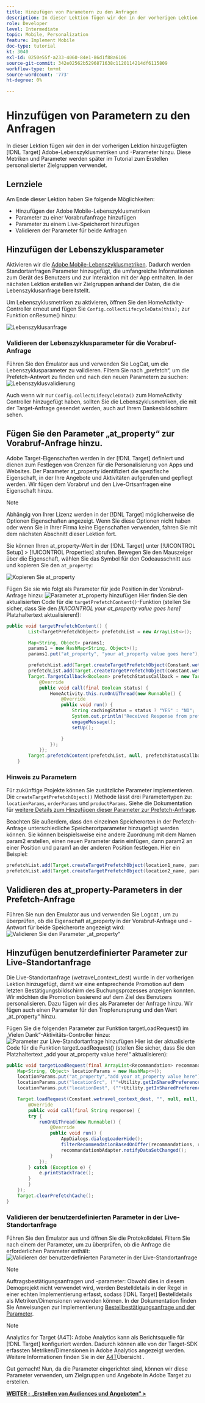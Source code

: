 ```yaml
---
title: Hinzufügen von Parametern zu den Anfragen
description: In dieser Lektion fügen wir den in der vorherigen Lektion hinzugefügten Target-Anforderungen Adobe-Lebenszyklusmetriken und benutzerdefinierte Parameter hinzu. Diese Metriken und Parameter werden später im Tutorial zum Erstellen personalisierter Zielgruppen verwendet.
role: Developer
level: Intermediate
topic: Mobile, Personalization
feature: Implement Mobile
doc-type: tutorial
kt: 3040
exl-id: 0250e55f-a233-4060-84e1-86d1f88a6106
source-git-commit: 342e02562b5296871638c1120114214df6115809
workflow-type: tm+mt
source-wordcount: '773'
ht-degree: 0%

---
```


# Hinzufügen von Parametern zu den Anfragen

In dieser Lektion fügen wir den in der vorherigen Lektion hinzugefügten [!DNL Target] Adobe-Lebenszyklusmetriken und -Parameter hinzu. Diese Metriken und Parameter werden später im Tutorial zum Erstellen personalisierter Zielgruppen verwendet.

## Lernziele

Am Ende dieser Lektion haben Sie folgende Möglichkeiten:

* Hinzufügen der Adobe Mobile-Lebenszyklusmetriken
* Parameter zu einer Vorabrufanfrage hinzufügen
* Parameter zu einem Live-Speicherort hinzufügen
* Validieren der Parameter für beide Anfragen

## Hinzufügen der Lebenszyklusparameter

Aktivieren wir die [Adobe Mobile-Lebenszyklusmetriken](https://experienceleague.adobe.com/docs/mobile-services/android/metrics.html?lang=en). Dadurch werden Standortanfragen Parameter hinzugefügt, die umfangreiche Informationen zum Gerät des Benutzers und zur Interaktion mit der App enthalten. In der nächsten Lektion erstellen wir Zielgruppen anhand der Daten, die die Lebenszyklusanfrage bereitstellt.

Um Lebenszyklusmetriken zu aktivieren, öffnen Sie den HomeActivity-Controller erneut und fügen Sie `Config.collectLifecycleData(this);` zur Funktion onResume() hinzu:

![Lebenszyklusanfrage](assets/lifecycle_code.jpg)

### Validieren der Lebenszyklusparameter für die Vorabruf-Anfrage

Führen Sie den Emulator aus und verwenden Sie LogCat, um die Lebenszyklusparameter zu validieren. Filtern Sie nach „prefetch“, um die Prefetch-Antwort zu finden und nach den neuen Parametern zu suchen:
![Lebenszyklusvalidierung](assets/lifecycle_validation.jpg)

Auch wenn wir nur `Config.collectLifecycleData()` zum HomeActivity Controller hinzugefügt haben, sollten Sie die Lebenszyklusmetriken, die mit der Target-Anfrage gesendet werden, auch auf Ihrem Dankesbildschirm sehen.

## Fügen Sie den Parameter „at_property“ zur Vorabruf-Anfrage hinzu.

Adobe Target-Eigenschaften werden in der [!DNL Target] definiert und dienen zum Festlegen von Grenzen für die Personalisierung von Apps und Websites. Der Parameter at_property identifiziert die spezifische Eigenschaft, in der Ihre Angebote und Aktivitäten aufgerufen und gepflegt werden. Wir fügen dem Vorabruf und den Live-Ortsanfragen eine Eigenschaft hinzu.

>[!NOTE]
>
>Abhängig von Ihrer Lizenz werden in der [!DNL Target] möglicherweise die Optionen Eigenschaften angezeigt. Wenn Sie diese Optionen nicht haben oder wenn Sie in Ihrer Firma keine Eigenschaften verwenden, fahren Sie mit dem nächsten Abschnitt dieser Lektion fort.

Sie können Ihren at_property-Wert in der [!DNL Target] unter [!UICONTROL Setup] > [!UICONTROL Properties] abrufen.  Bewegen Sie den Mauszeiger über die Eigenschaft, wählen Sie das Symbol für den Codeausschnitt aus und kopieren Sie den `at_property`:

![Kopieren Sie at_property](assets/at_property_interface.jpg)

Fügen Sie sie wie folgt als Parameter für jede Position in der Vorabruf-Anfrage hinzu:
![Parameter at_property hinzufügen](assets/params_at_property.jpg)
Hier finden Sie den aktualisierten Code für die `targetPrefetchContent()`-Funktion (stellen Sie sicher, dass Sie den _[!UICONTROL your at_property value goes here]_&#x200B;Platzhaltertext aktualisieren!):

```java
public void targetPrefetchContent() {
        List<TargetPrefetchObject> prefetchList = new ArrayList<>();

        Map<String, Object> params1;
        params1 = new HashMap<String, Object>();
        params1.put("at_property", "your at_property value goes here");

        prefetchList.add(Target.createTargetPrefetchObject(Constant.wetravel_engage_home, params1));
        prefetchList.add(Target.createTargetPrefetchObject(Constant.wetravel_engage_search, params1));
        Target.TargetCallback<Boolean> prefetchStatusCallback = new Target.TargetCallback<Boolean>() {
            @Override
            public void call(final Boolean status) {
                HomeActivity.this.runOnUiThread(new Runnable() {
                    @Override
                    public void run() {
                        String cachingStatus = status ? "YES" : "NO";
                        System.out.println("Received Response from prefetch : " + cachingStatus);
                        engageMessage();
                        setUp();

                    }
                });
            }};
        Target.prefetchContent(prefetchList, null, prefetchStatusCallback);
    }
```

### Hinweis zu Parametern

Für zukünftige Projekte können Sie zusätzliche Parameter implementieren. Die `createTargetPrefetchObject()` Methode lässt drei Parametertypen zu: `locationParams`, `orderParams` und `productParams`. Siehe die Dokumentation für [weitere Details zum Hinzufügen dieser Parameter zur Prefetch-Anfrage](https://experienceleague.adobe.com/docs/mobile-services/android/target-android/c-mob-target-prefetch-android.html?lang=en).

Beachten Sie außerdem, dass den einzelnen Speicherorten in der Prefetch-Anfrage unterschiedliche Speicherortparameter hinzugefügt werden können. Sie können beispielsweise eine andere Zuordnung mit dem Namen param2 erstellen, einen neuen Parameter darin einfügen, dann param2 an einer Position und param1 an der anderen Position festlegen. Hier ein Beispiel:

```java
prefetchList.add(Target.createTargetPrefetchObject(location1_name, params1);
prefetchList.add(Target.createTargetPrefetchObject(location2_name, params2);
```

## Validieren des at_property-Parameters in der Prefetch-Anfrage

Führen Sie nun den Emulator aus und verwenden Sie Logcat , um zu überprüfen, ob die Eigenschaft at_property in der Vorabruf-Anfrage und -Antwort für beide Speicherorte angezeigt wird:
![Validieren Sie den Parameter „at_property“](assets/parameters_at_property_validation.jpg)

## Hinzufügen benutzerdefinierter Parameter zur Live-Standortanfrage

Die Live-Standortanfrage (wetravel_context_dest) wurde in der vorherigen Lektion hinzugefügt, damit wir eine entsprechende Promotion auf dem letzten Bestätigungsbildschirm des Buchungsprozesses anzeigen konnten. Wir möchten die Promotion basierend auf dem Ziel des Benutzers personalisieren. Dazu fügen wir dies als Parameter der Anfrage hinzu. Wir fügen auch einen Parameter für den Tropfenursprung und den Wert „at_property“ hinzu.

Fügen Sie die folgenden Parameter zur Funktion targetLoadRequest() im „Vielen Dank“-Aktivitäts-Controller hinzu:
![Parameter zur Live-Standortanfrage hinzufügen](assets/parameters_live_location.jpg)
Hier ist der aktualisierte Code für die Funktion targetLoadRequest() (stellen Sie sicher, dass Sie den Platzhaltertext „add your at_property value here!“ aktualisieren):

```java
public void targetLoadRequest(final ArrayList<Recommandation> recommandations) {
    Map<String, Object> locationParams = new HashMap<>();
    locationParams.put("at_property","add your at_property value here");
    locationParams.put("locationSrc", (""+Utility.getInSharedPreference(ThankYouActivity.this,Constant.departure,"")));
    locationParams.put("locationDest", (""+Utility.getInSharedPreference(ThankYouActivity.this,Constant.destination,"")));

    Target.loadRequest(Constant.wetravel_context_dest, "", null, null, locationParams, new Target.TargetCallback<String>() {
        @Override
        public void call(final String response) {
        try {
            runOnUiThread(new Runnable() {
                @Override
                public void run() {
                    AppDialogs.dialogLoaderHide();
                    filterRecommendationBasedOnOffer(recommandations, response);
                    recommandationbAdapter.notifyDataSetChanged();
                }
            });
        } catch (Exception e) {
            e.printStackTrace();
        }
        }
    });
    Target.clearPrefetchCache();
}
```

### Validieren der benutzerdefinierten Parameter in der Live-Standortanfrage

Führen Sie den Emulator aus und öffnen Sie die Protokolldatei. Filtern Sie nach einem der Parameter, um zu überprüfen, ob die Anfrage die erforderlichen Parameter enthält:
![Validieren der benutzerdefinierten Parameter in der Live-Standortanfrage](assets/parameters_live_location_validation.jpg)

>[!NOTE]
>
>Auftragsbestätigungsanfragen und -parameter: Obwohl dies in diesem Demoprojekt nicht verwendet wird, werden Bestelldetails in der Regel in einer echten Implementierung erfasst, sodass [!DNL Target] Bestelldetails als Metriken/Dimensionen verwenden können. In der Dokumentation finden Sie Anweisungen zur Implementierung [ Bestellbestätigungsanfrage und der Parameter](https://experienceleague.adobe.com/docs/mobile-services/android/target-android/c-target-methods.html?lang=en).

>[!NOTE]
>
>Analytics for Target (A4T): Adobe Analytics kann als Berichtsquelle für [!DNL Target] konfiguriert werden. Dadurch können alle von der Target-SDK erfassten Metriken/Dimensionen in Adobe Analytics angezeigt werden. Weitere Informationen finden Sie in der [A4T](https://experienceleague.adobe.com/docs/target/using/integrate/a4t/a4t.html?lang=en)Übersicht .

Gut gemacht! Nun, da die Parameter eingerichtet sind, können wir diese Parameter verwenden, um Zielgruppen und Angebote in Adobe Target zu erstellen.

**[WEITER : „Erstellen von Audiences und Angeboten“ >](create-audiences-and-offers.md)**
